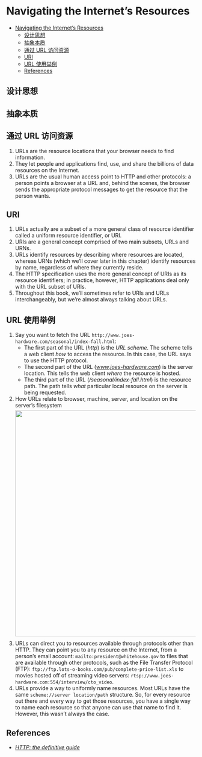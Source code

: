 # Navigating the Internet’s Resources


<!-- TOC -->

- [Navigating the Internet’s Resources](#navigating-the-internets-resources)
    - [设计思想](#设计思想)
    - [抽象本质](#抽象本质)
    - [通过 URL 访问资源](#通过-url-访问资源)
    - [URI](#uri)
    - [URL 使用举例](#url-使用举例)
    - [References](#references)

<!-- /TOC -->


## 设计思想


## 抽象本质


## 通过 URL 访问资源
1. URLs are the resource locations that your browser needs to find information. 
2. They let people and applications find, use, and share the billions of data resources on the Internet. 
3. URLs are the usual human access point to HTTP and other protocols: a person points a browser at a URL and, behind the scenes, the browser sends the appropriate protocol messages to get the resource that the person wants.


## URI
1. URLs actually are a subset of a more general class of resource identifier called a uniform resource identifier, or URI. 
2. URIs are a general concept comprised of two main subsets, URLs and URNs. 
3. URLs identify resources by describing where resources are located, whereas URNs (which we’ll cover later in this chapter) identify resources by name, regardless of where they currently reside.
4. The HTTP specification uses the more general concept of URIs as its resource identifiers; in practice, however, HTTP applications deal only with the URL subset of URIs. 
5. Throughout this book, we’ll sometimes refer to URIs and URLs interchangeably, but we’re almost always talking about URLs.


## URL 使用举例
1. Say you want to fetch the URL `http://www.joes-hardware.com/seasonal/index-fall.html`:
    * The first part of the URL (*http*) is the *URL scheme*. The scheme tells a web client *how* to access the resource. In this case, the URL says to use the HTTP protocol.
    *  The second part of the URL (*www.joes-hardware.com*) is the server location. This tells the web client *where* the resource is hosted.
    *  The third part of the URL (*/seasonal/index-fall.html*) is the resource path. The path tells *what* particular local resource on the server is being requested.
2. How URLs relate to browser, machine, server, and location on the server’s filesystem
    <img src="./images/01.png" width="600" style="display: block; margin: 5px 0 10px 0;" />
3. URLs can direct you to resources available through protocols other than HTTP. They can point you to any resource on the Internet, from a person’s email account: `mailto:president@whitehouse.gov` to files that are available through other protocols, such as the File Transfer Protocol (FTP): `ftp://ftp.lots-o-books.com/pub/complete-price-list.xls` to movies hosted off of streaming video servers: `rtsp://www.joes-hardware.com:554/interview/cto_video`.
4. URLs provide a way to uniformly name resources. Most URLs have the same `scheme://server location/path` structure. So, for every resource out there and every way to get those resources, you have a single way to name each resource so that anyone can use that name to find it. However, this wasn’t always the case.


## References
* [*HTTP: the definitive guide*](https://book.douban.com/subject/1440226/)